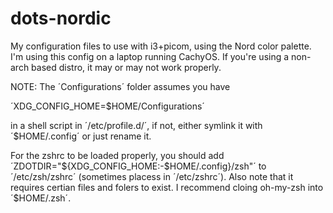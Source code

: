 # dots-nordic

My configuration files to use with i3+picom, using the Nord color palette. I'm using this config on a laptop running CachyOS.
If you're using a non-arch based distro, it may or may not work properly.


NOTE: The ´Configurations´ folder assumes you have 

´XDG_CONFIG_HOME=$HOME/Configurations´

in a shell script in ´/etc/profile.d/´, if not, either symlink it with ´$HOME/.config´ or just rename it.



For the zshrc to be loaded properly, you should add ´ZDOTDIR="${XDG_CONFIG_HOME:-$HOME/.config}/zsh"´ to ´/etc/zsh/zshrc´
(sometimes placess in ´/etc/zshrc´). Also note that it requires certian files and folers to exist. I recommend
cloing oh-my-zsh into ´$HOME/.zsh´.
